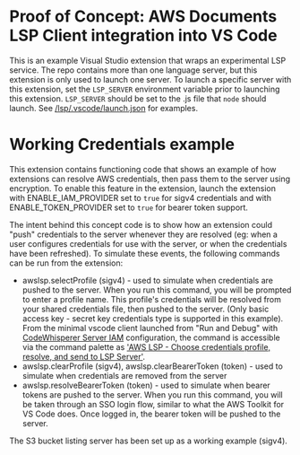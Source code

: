 # Proof of Concept: AWS Documents LSP Client integration into VS Code

This is an example Visual Studio extension that wraps an experimental LSP service. The repo contains more than one language server, but this extension is only used to launch one server. To launch a specific server with this extension, set the `LSP_SERVER` environment variable prior to launching this extension. `LSP_SERVER` should be set to the .js file that `node` should launch. See [/lsp/.vscode/launch.json](/lsp/.vscode/launch.json) for examples.

# Working Credentials example

This extension contains functioning code that shows an example of how extensions can resolve AWS credentials, then pass them to the server using encryption. To enable this feature in the extension, launch the extension with ENABLE_IAM_PROVIDER set to `true` for sigv4 credentials and with ENABLE_TOKEN_PROVIDER set to `true` for bearer token support.

The intent behind this concept code is to show how an extension could "push" credentials to the server whenever they are resolved (eg: when a user configures credentials for use with the server, or when the credentials have been refreshed). To simulate these events, the following commands can be run from the extension:

-   awslsp.selectProfile (sigv4) - used to simulate when credentials are pushed to the server. When you run this command, you will be prompted to enter a profile name. This profile's credentials will be resolved from your shared credentials file, then pushed to the server. (Only basic access key - secret key credentials type is supported in this example). From the minimal vscode client launched from "Run and Debug" with [CodeWhisperer Server IAM](https://github.com/aws/language-servers/blob/694bbb85580cc79313d65ad77b224875f74280c2/.vscode/launch.json#L100) configuration, the command is accessible via the command palette as ['AWS LSP - Choose credentials profile, resolve, and send to LSP Server'](https://github.com/aws/language-servers/blob/694bbb85580cc79313d65ad77b224875f74280c2/client/vscode/package.json#L32-L33).
-   awslsp.clearProfile (sigv4), awslsp.clearBearerToken (token) - used to simulate when credentials are removed from the server
-   awslsp.resolveBearerToken (token) - used to simulate when bearer tokens are pushed to the server. When you run this command, you will be taken through an SSO login flow, similar to what the AWS Toolkit for VS Code does. Once logged in, the bearer token will be pushed to the server.

The S3 bucket listing server has been set up as a working example (sigv4).
